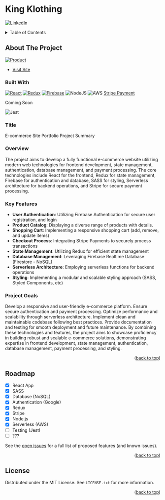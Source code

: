 # King Klothing

<a name="readme-top"></a>

[![LinkedIn][linkedin-shield]][linkedin-url]

<!-- TABLE OF CONTENTS -->
<details>
  <summary>Table of Contents</summary>
  <ol>
    <li>
      <a href="#about-the-project">About The Project</a>
      <ul>
        <li><a href="#built-with">Built With</a></li>
      </ul>
    </li>
    <li><a href="#roadmap">Roadmap</a></li>
    <li><a href="#license">License</a></li>
  </ol>
</details>

<!-- ABOUT THE PROJECT -->

## About The Project

[![Product][product-screenshot]](https://i.ibb.co/b5Pq078/king-klothing.png)
</br>

- [Visit Site](https://spontaneous-pony-201652.netlify.app/)

### Built With

[![React][React.js]](React-url)
[![Redux][Redux.js.org]](redux.js.org)
[![Firebase][firebase-url]](firebase.com)
![NodeJS](https://img.shields.io/badge/node.js-6DA55F?style=for-the-badge&logo=node.js&logoColor=white)
![AWS](https://img.shields.io/badge/AWS-%23FF9900.svg?style=for-the-badge&logo=amazon-aws&logoColor=white)
[Stripe Payment](https://stripe.com/)

<p>Coming Soon</p>

![Jest](https://img.shields.io/badge/-jest-%23C21325?style=for-the-badge&logo=jest&logoColor=white)</br>

### Title

E-commerce Site Portfolio Project Summary

### Overview

The project aims to develop a fully functional e-commerce website utilizing modern web technologies for frontend development, state management, authentication, database management, and payment processing. The core technologies include React for the frontend, Redux for state management, Firebase for authentication and database, SASS for styling, Serverless architecture for backend operations, and Stripe for secure payment processing.

### Key Features

- <b>User Authentication</b>: Utilizing Firebase Authentication for secure user registration, and login
- <b>Product Catalog</b>: Displaying a diverse range of products with details.
- <b>Shopping Cart</b>: Implementing a responsive shopping cart (add, remove, and update items)
- <b>Checkout Process</b>: Integrating Stripe Payments to securely process transactions
- <b>State Management</b>: Utilizing Redux for efficient state management
- <b>Database Management</b>: Leveraging Firebase Realtime Database (Firestore - NoSQL)
- <b>Serverless Architecture</b>: Employing serverless functions for backend operations
- <b>Styling</b>: Implementing a modular and scalable styling approach (SASS, Styled Components, etc)

### Project Goals

Develop a responsive and user-friendly e-commerce platform.</n>
Ensure secure authentication and payment processing.</n>
Optimize performance and scalability through serverless architecture.</n>
Implement clean and maintainable codebase following best practices.</n>
Provide documentation and testing for smooth deployment and future maintenance.</n>
By combining these technologies and features, the project aims to showcase proficiency in building robust and scalable e-commerce solutions, demonstrating expertise in frontend development, state management, authentication, database management, payment processing, and styling.

<p align="right">(<a href="#readme-top">back to top</a>)</p>

<!-- ROADMAP -->

## Roadmap

- [x] React App
- [x] SASS
- [x] Database (NoSQL)
- [x] Authentication (Google)
- [x] Redux
- [x] Stripe
- [x] Node.js
- [x] Serverless (AWS)
- [ ] Testing (Jest)
- [ ] ???

See the [open issues](https://github.com/othneildrew/Best-README-Template/issues) for a full list of proposed features (and known issues).

<p align="right">(<a href="#readme-top">back to top</a>)</p>

<!-- LICENSE -->

## License

Distributed under the MIT License. See `LICENSE.txt` for more information.

<p align="right">(<a href="#readme-top">back to top</a>)</p>

<!-- MARKDOWN LINKS & IMAGES -->
<!-- https://www.markdownguide.org/basic-syntax/#reference-style-links -->

[linkedin-shield]: https://img.shields.io/badge/-LinkedIn-black.svg?style=for-the-badge&logo=linkedin&colorB=555
[linkedin-url]: https://linkedin.com/in/othneildrew
[product-screenshot]: https://i.ibb.co/b5Pq078/king-klothing.png
[React.js]: https://img.shields.io/badge/React-20232A?style=for-the-badge&logo=react&logoColor=61DAFB
[redux.js.org]: https://img.shields.io/badge/redux-%23593d88.svg?style=for-the-badge&logo=redux&logoColor=white
[firebase-url]: https://img.shields.io/badge/firebase-%23039BE5.svg?style=for-the-badge&logo=firebase
